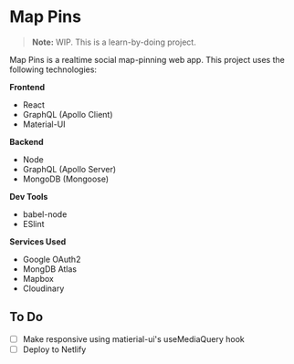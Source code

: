 # Map Pins

> **Note:** WIP. This is a learn-by-doing project.

Map Pins is a realtime social map-pinning web app. This project uses the following technologies:

**Frontend**

- React
- GraphQL (Apollo Client)
- Material-UI

**Backend**

- Node
- GraphQL (Apollo Server)
- MongoDB (Mongoose)

**Dev Tools**

- babel-node
- ESlint

**Services Used**

- Google OAuth2
- MongDB Atlas
- Mapbox
- Cloudinary

## To Do

- [ ] Make responsive using matierial-ui's useMediaQuery hook
- [ ] Deploy to Netlify
